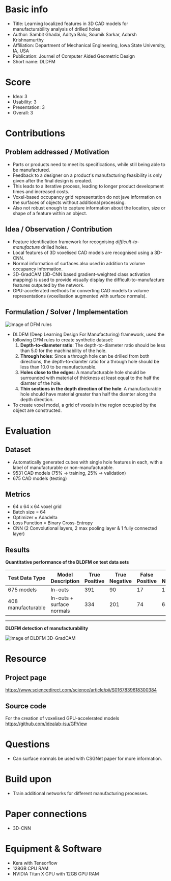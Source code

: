 # Basic info
- Title: Learning localized features in 3D CAD models for manufacturability analysis of drilled holes
- Author: Sambit Ghadai, Aditya Balu, Soumik Sarkar, Adarsh Krishnamurthy
- Affiliation: Department of Mechanical Engineering, Iowa State University, IA, USA
- Publication: Journel of Computer Aided Geometric Design
- Short name: DLDFM

# Score
- Idea: 3
- Usability: 3
- Presentation: 3
- Overall: 3

# Contributions
## Problem addressed / Motivation
- Parts or products need to meet its specifications, while still being able to be manufactured.
- Feedback to a designer on a product's manufacturing feasibility is only given after the final design is created.
- This leads to a iterative process, leading to longer product development times and increased costs.
- Voxel-based occupancy grid representation do not jave information on the surfaces of objects without additional processing.
- Also not robust enough to capture information about the location, size or shape of a feature within an object.

## Idea / Observation / Contribution
- Feature identification framework for recognising *difficult-to-manufacture* drilled holes.
- Local features of 3D voxelised CAD models are recognised using a 3D-CNN.
- Normal information of surfaces also used in addition to volume occupancy information.
- 3D-GradCAM (3D-CNN based gradient-weighted class activation mapping) is used to provide visually display the difficult-to-manufacture features outputed by the network.
- GPU-accelerated methods for converting CAD models to volume representations (voxelisation augmented with surface normals).

## Formulation / Solver / Implementation
![Image of DFM rules](https://ars.els-cdn.com/content/image/1-s2.0-S0167839618300384-gr002.jpg "Image of DFM rules")
- DLDFM (Deep Learning Design For Manufacturing) framework, used the following DFM rules to create synthetic dataset:
	1. **Depth-to-diameter ratio**: The depth-to-diameter ratio should be less than 5.0 for the machinability of the hole.
	2. **Through holes**: Since a through hole can be drilled from both directions, the depth-to-diamter ratio for a through hole should be less than 10.0 to be manufacturable.
	3. **Holes close to the edges**: A manufacturable hole should be surrounded with material of thickness at least equal to the half the diamter of the hole.
	4. **Thin sections in the depth direction of the hole**: A manufacturable hole should have material greater than half the diamter along the depth direction.
- To create voxel model, a grid of voxels in the region occupied by the object are constructed.


# Evaluation
## Dataset
- Automatically generated cubes with single hole features in each, with a label of manufacturable or non-manufacturable.
- 9531 CAD models (75% -> training, 25% -> validation)
- 675 CAD models (testing)


## Metrics
- 64 x 64 x 64 voxel grid
- Batch size = 64
- Optimizer = Adadelta
- Loss Function = Binary Cross-Entropy
- CNN (2 Convolutional layers, 2 max pooling layer & 1 fully connected layer)

## Results
**Quantitative performance of the DLDFM on test data sets**

| Test Data Type | Model Description             | True Positive | True Negative | False Positive | False Negative | Accuracy  |
| -------------- | ----------------------------- | ------------- | ------------- | -------------- | -------------- | --------  |
| 675 models     | In-outs                       | 391           | 90            | 17             | 176            | 0.7136    |
| 408 manufacturable | In-outs + surface normals | 334           | 201           | 74             | 65             | **0.7938**|

---
**DLDFM detection of manufacturability**

![Image of DLDFM 3D-GradCAM](https://ars.els-cdn.com/content/image/1-s2.0-S0167839618300384-gr009.jpg "Image of DLDFM 3D-GradCAM")

# Resource
## Project page
https://www.sciencedirect.com/science/article/pii/S0167839618300384

## Source code
For the creation of voxelised GPU-accelerated models
https://github.com/idealab-isu/GPView

# Questions
- Can surface normals be used with CSGNet paper for more information.

# Build upon
- Train additional networks for different manufacturing processes.

# Paper connections
- 3D-CNN

# Equipment & Software
- Kera with Tensorflow
- 128GB CPU RAM
- NVIDIA Titan X GPU with 12GB GPU RAM
